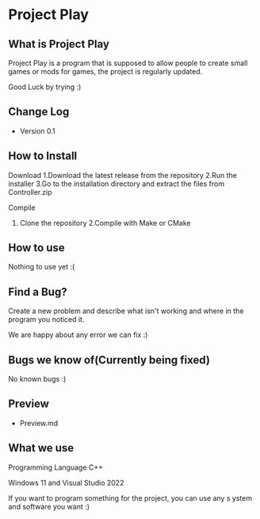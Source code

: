 # Project Play
## What is Project Play
Project Play is a program that is supposed to allow people to create small games or mods for games,
the project is regularly updated.

Good Luck by trying :)

## Change Log
- Version 0.1

## How to Install
Download
1.Download the latest release from the repository
2.Run the installer
3.Go to the installation directory and extract the files from Controller.zip

Compile
1. Clone the repository
2.Compile with Make or CMake

## How to use

Nothing to use yet :(

## Find a Bug?
Create a new problem and describe what isn't working
and where in the program you noticed it.

We are happy about any error we can fix :)

## Bugs we know of(Currently being fixed)

No known bugs :)

## Preview
- Preview.md

## What we use
Programming Language C++

Windows 11 and Visual Studio 2022

If you want to program something for the project, you can use any s ystem and software you want :)